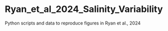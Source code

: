 # Ryan_et_al_2024_Salinity_Variability
Python scripts and data to reproduce figures in Ryan et al., 2024
